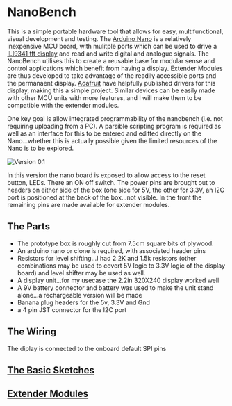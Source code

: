 # NanoBench

This is a simple portable hardware tool that allows for easy, multifunctional, visual development and testing.  The [Arduino Nano](https://www.arduino.cc/en/pmwiki.php?n=Main/ArduinoBoardNano) is a relatively inexpensive MCU board, with mulitple ports which can be used to drive a [ILI9341 tft display](https://cdn-shop.adafruit.com/datasheets/ILI9341.pdf) and read and write digital and analogue signals.  The NanoBench utilises this to create a reusable base for modular sense and control applications which benefit from having a display.  Extender Modules are thus developed to take advantage of the readily accessible ports and the permanaent display. [Adafruit](https://www.adafruit.com/) have helpfully published drivers for this display, making this a simple project.  Similar devices can be easily made with other MCU units with more features, and I will make them to be compatible with the extender modules.   

One key goal is allow integrated programmability of the nanobench (i.e. not requiring uploading from a PC).  A parsible scripting program is required as well as an interface for this to be entered and editted directly on the Nano...whether this is actually possible given the limited resources of the Nano is to be explored.

![Version 0.1](https://github.com/saiftynet/NanoBench/blob/main/Images/nanobench.jpg)

In this version the nano board is exposed to allow access to the reset button, LEDs.  There an ON off switch.  The power pins are brought out to headers on either side of the box (one side for 5V, the other for 3.3V, an I2C port is positioned at the back of the box...not visible. In the front the remaining pins are made available for extender modules. 

## The Parts

* The prototype box is roughly cut from 7.5cm square bits of plywood.
* An arduino nano or clone is required, with associated header pins
* Resistors for level shifting...I had 2.2K and 1.5k resistors (other combinations may be used to covert 5V logic to 3.3V logic of the display board) and level shifter may be used as well.
* A display unit...for my usecase the 2.2in 320X240 display worked well
* A 9V battery connector and battery was used to make the unit stand alone...a rechargeable version will be made 
* Banana plug headers for the 5v, 3.3V and Gnd
* a 4 pin JST connector for the I2C port

## The Wiring

The diplay is connected to the onboard default SPI pins

## [The Basic Sketches](https://github.com/saiftynet/NanoBench/tree/main/Sketches)

## [Extender Modules](https://github.com/saiftynet/NanoBench/wiki)

